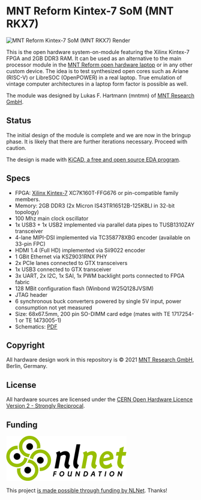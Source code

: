 # MNT Reform Kintex-7 SoM (MNT RKX7)

![MNT Reform Kintex-7 SoM (MNT RKX7) Render](images/reform-ls1028a-render2.png)

This is the open hardware system-on-module featuring the Xilinx Kintex-7 FPGA and 2GB DDR3 RAM. It can be used as an alternative to the main processor module in the [MNT Reform open hardware laptop](https://www.crowdsupply.com/mnt/reform) or in any other custom device. The idea is to test synthesized open cores such as Ariane (RISC-V) or LibreSOC (OpenPOWER) in a real laptop. True emulation of vintage computer architectures in a laptop form factor is possible as well.

The module was designed by Lukas F. Hartmann (mntmn) of [MNT Research GmbH](https://mntre.com).

## Status

The initial design of the module is complete and we are now in the bringup phase. It is likely that there are further iterations necessary. Proceed with caution.

The design is made with [KiCAD, a free and open source EDA program](https://www.kicad.org/).

## Specs

- FPGA: [Xilinx Kintex-7](https://www.xilinx.com/products/silicon-devices/fpga/kintex-7.html) XC7K160T-FFG676 or pin-compatible family members.
- Memory: 2GB DDR3 (2x Micron IS43TR16512B-125KBLI in 32-bit topology)
- 100 Mhz main clock oscillator
- 1x USB3 + 1x USB2 implemented via parallel data pipes to TUSB1310ZAY transceiver
- 4-lane MIPI-DSI implemented via TC358778XBG encoder (available on 33-pin FPC)
- HDMI 1.4 (Full HD) implemented via Sii9022 encoder
- 1 GBit Ethernet via KSZ9031RNX PHY
- 2x PCIe lanes connected to GTX transceivers
- 1x USB3 connected to GTX transceiver
- 3x UART, 2x I2C, 1x SAI, 1x PWM backlight ports connected to FPGA fabric
- 128 MBit configuration flash (Winbond W25Q128JVSIM)
- JTAG header
- 6 synchronous buck converters powered by single 5V input, power consumption not yet measured
- Size: 68x67.5mm, 200 pin SO-DIMM card edge (mates with TE 1717254-1 or TE 1473005-1)
- Schematics: [PDF](reform-kintex-schematics.pdf)

## Copyright

All hardware design work in this repository is © 2021 [MNT Research GmbH](https://mntre.com), Berlin, Germany.

## License

All hardware sources are licensed under the [CERN Open Hardware Licence Version 2 - Strongly Reciprocal](https://ohwr.org/project/cernohl/wikis/uploads/002d0b7d5066e6b3829168730237bddb/cern_ohl_s_v2.txt).

## Funding

![NLNet logo](images/nlnet-320x120.png)

This project [is made possible through funding by NLNet](https://nlnet.nl/project/MNT-Reform/). Thanks!
